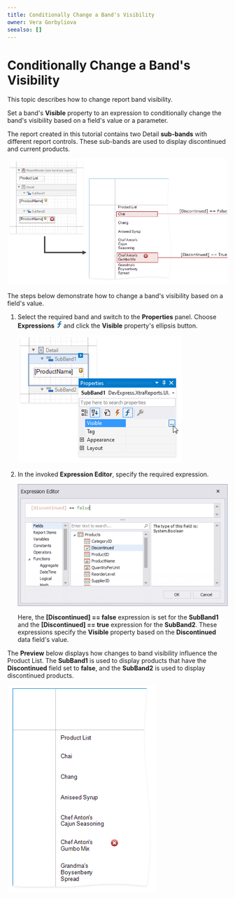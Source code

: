 ```yaml
---
title: Conditionally Change a Band's Visibility
owner: Vera Gorbyliova
seealso: []
---
```

# Conditionally Change a Band's Visibility

This topic describes how to change report band visibility.

Set a band's **Visible** property to an expression to conditionally change the band's visibility based on a field's value or a parameter.

The report created in this tutorial contains two Detail **sub-bands** with different report controls. These sub-bands are used to display discontinued and current products.   

![1](../../../../../images/conditionally-change-a-bands-visibility.png)

The steps below demonstrate how to change a band's visibility based on a field's value.

1. Select the required band and switch to the **Properties** panel. Choose **Expressions** ![](../../../../../images/conditionally-change-a-bands-visibility-expression-button.png) and click the **Visible** property's ellipsis button.

	![](../../../../../images/conditionally-change-a-bands-visibility-visible-button.png)

2. In the invoked **Expression Editor**, specify the required expression.

	![4](../../../../../images/conditionally-change-a-bands-visibility-first-expression.png)


	Here, the **[Discontinued] == false** expression is set for the **SubBand1** and the **[Discontinued] == true** expression for the **SubBand2**. These expressions specify the **Visible** property based on the **Discontinued** data field's value. 

The **Preview** below displays how changes to band visibility influence the Product List. The **SubBand1** is used to display products that have the **Discontinued** field set to **false**, and the **SubBand2** is used to display discontinued products.

![](../../../../../images/conditionally-change-a-bands-visibility-result.png)

